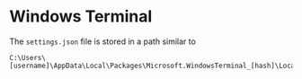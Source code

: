 # Windows Terminal

The `settings.json` file is stored in a path similar to

```
C:\Users\[username]\AppData\Local\Packages\Microsoft.WindowsTerminal_[hash]\LocalState\settings.json
```
